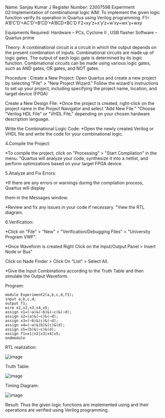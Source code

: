 Name: Sanjay Kumar J
Register Number: 23007598
Experiment 02:Implementation of combinational logic
AIM:
To implement the given logic function verify its operation in Quartus using Verilog programming. F1= A’B’C’D’+AC’D’+B’CD’+A’BCD+BC’D F2=xy’z+x’y’z+w’xy+wx’y+wxy

Equipments Required:
Hardware – PCs, Cyclone II , USB flasher Software – Quartus prime

Theory:
A combinational circuit is a circuit in which the output depends on the present combination of inputs. Combinational circuits are made up of logic gates. The output of each logic gate is determined by its logic function. Combinational circuits can be made using various logic gates, such as AND gates, OR gates, and NOT gates.

Procedure :
Create a New Project: Open Quartus and create a new project by selecting "File" > "New Project Wizard." Follow the wizard's instructions to set up your project, including specifying the project name, location, and target device (FPGA)

Create a New Design File: *Once the project is created, right-click on the project name in the Project Navigator and select "Add New File." "Choose "Verilog HDL File" or "VHDL File," depending on your chosen hardware description language.

Write the Combinational Logic Code: *Open the newly created Verilog or VHDL file and write the code for your combinational logic.

4.Compile the Project:

*To compile the project, click on "Processing" > "Start Compilation" in the menu. "Quartus will analyze your code, synthesize it into a netlist, and perform optimizations based on your target FPGA device.

5.Analyze and Fix Errors:

*If there are any errors or warnings during the compilation process, Quartus will display

them in the Messages window.

*Review and fix any issues in your code if necessary. "View the RTL diagram.

6.Verification:

*Click on "File" > "New" > "Verification/Debugging Files" > "University Program VWF".

*Once Waveform is created Right Click on the Input/Output Panel > Insert Node or Bus"

Click on Nade Finder > Click On "List" > Select All.

*Give the Input Combinations according to the Truth Table and then simulate the Output Waveform.

Program:
```
module Experiment2(a,b,c,d,f1);
input a,b,c,d;
output f1;
wire x1,x2,x3,x4,x5;
assign x1=(~a)&(~b)&(~c)&(~d);
assign x2=(a)&(~c)&(~d);
assign x3=(~b)&(c)&(~d);
assign x4=(~a)&(b)&(c)&(d);
assign x5=(b)&(~c)&(d);
assign f1=x1|x2|x3|x4|x5;
endmodule
```
RTL realization:

![image](https://github.com/user-attachments/assets/98d18249-2fb3-4dea-ae6f-4f28c78dc5f4)

Truth Table:

![image](https://github.com/user-attachments/assets/4b4612fd-8ef3-4c73-8935-eb466682f521)

Timing Diagram:

![image](https://github.com/user-attachments/assets/5c1dbc53-73da-418c-bedf-e24b994307a4)

Result:
Thus the given logic functions are implemented using and their operations are verified using Verilog programming.
